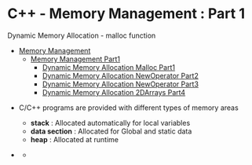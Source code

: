 # C++ - Memory Management : Part 1
Dynamic Memory Allocation - malloc function

  + [Memory Management](./README.MD)
    - [Memory Management Part1](./README.MD)
      - [Dynamic Memory Allocation Malloc Part1](./C++_Memmgmt1_Dynamic_Malloc_Part1.MD)
      + [Dynamic Memory Allocation NewOperator Part2](./C++_Memmgmt1_Dynamic_NewOperator_Part2.MD)
      + [Dynamic Memory Allocation NewOperator Part3](./C++_Memmgmt1_Dynamic_NewOperator_Part3.MD)
      + [Dynamic Memory Allocation 2DArrays Part4](./C++_Memmgmt1_Dynamic_2DArrays_Part4.MD)

- C/C++ programs are provided with different types of memory areas
  + <b>stack</b> : Allocated automatically for local variables
  + <b>data section</b> : Allocated for Global and static data
  + <b>heap</b> : Allocated at runtime
  
  
  
  
  
  
  
- <b></b>
     + <b></b>
